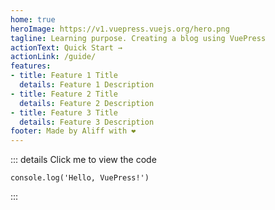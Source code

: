 ```yaml
---
home: true
heroImage: https://v1.vuepress.vuejs.org/hero.png
tagline: Learning purpose. Creating a blog using VuePress
actionText: Quick Start →
actionLink: /guide/
features:
- title: Feature 1 Title
  details: Feature 1 Description
- title: Feature 2 Title
  details: Feature 2 Description
- title: Feature 3 Title
  details: Feature 3 Description
footer: Made by Aliff with ❤️
---
```

::: details Click me to view the code
```
console.log('Hello, VuePress!')
```
:::
